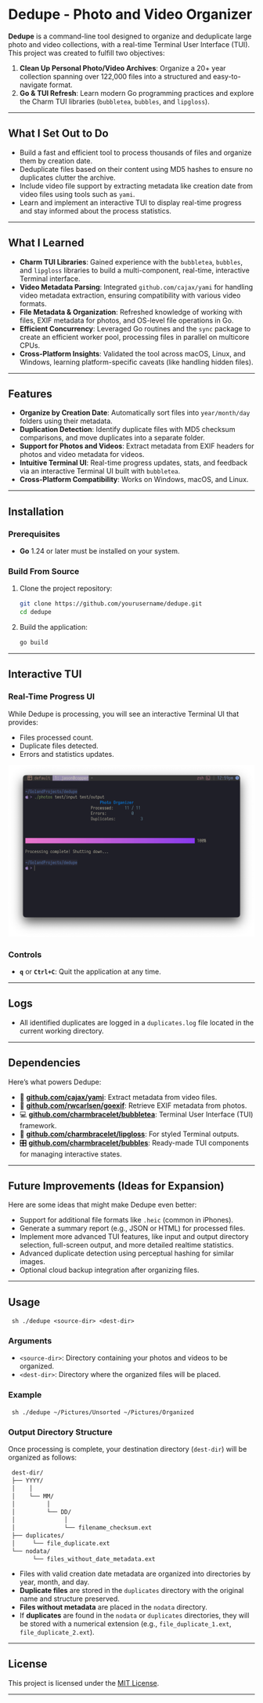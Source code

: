 # Dedupe - Photo and Video Organizer

**Dedupe** is a command-line tool designed to organize and deduplicate large photo and video collections, with a real-time Terminal User Interface (TUI). This project was created to fulfill two objectives:
1. **Clean Up Personal Photo/Video Archives**: Organize a 20+ year collection spanning over 122,000 files into a structured and easy-to-navigate format.
2. **Go & TUI Refresh**: Learn modern Go programming practices and explore the Charm TUI libraries (`bubbletea`, `bubbles`, and `lipgloss`).

---

## What I Set Out to Do

- Build a fast and efficient tool to process thousands of files and organize them by creation date.
- Deduplicate files based on their content using MD5 hashes to ensure no duplicates clutter the archive.
- Include video file support by extracting metadata like creation date from video files using tools such as `yami`.
- Learn and implement an interactive TUI to display real-time progress and stay informed about the process statistics.

---

## What I Learned

- **Charm TUI Libraries**: Gained experience with the `bubbletea`, `bubbles`, and `lipgloss` libraries to build a multi-component, real-time, interactive Terminal interface.
- **Video Metadata Parsing**: Integrated `github.com/cajax/yami` for handling video metadata extraction, ensuring compatibility with various video formats.
- **File Metadata & Organization**: Refreshed knowledge of working with files, EXIF metadata for photos, and OS-level file operations in Go.
- **Efficient Concurrency**: Leveraged Go routines and the `sync` package to create an efficient worker pool, processing files in parallel on multicore CPUs.
- **Cross-Platform Insights**: Validated the tool across macOS, Linux, and Windows, learning platform-specific caveats (like handling hidden files).

---

## Features

- **Organize by Creation Date**: Automatically sort files into `year/month/day` folders using their metadata.
- **Duplication Detection**: Identify duplicate files with MD5 checksum comparisons, and move duplicates into a separate folder.
- **Support for Photos and Videos**: Extract metadata from EXIF headers for photos and video metadata for videos.
- **Intuitive Terminal UI**: Real-time progress updates, stats, and feedback via an interactive Terminal UI built with `bubbletea`.
- **Cross-Platform Compatibility**: Works on Windows, macOS, and Linux.

---

## Installation

### Prerequisites

- **Go** 1.24 or later must be installed on your system.

### Build From Source

1. Clone the project repository:
   ```sh
   git clone https://github.com/yourusername/dedupe.git
   cd dedupe
   ```

2. Build the application:
   ```sh
   go build
   ```

---

## Interactive TUI

### Real-Time Progress UI

While Dedupe is processing, you will see an interactive Terminal UI that provides:
- Files processed count.
- Duplicate files detected.
- Errors and statistics updates.

![alt Dedupe UI Screenshot](./assets/dedupe_screenshot.jpg "Screenshot of Dedupe in Terminal")

### Controls

- **`q`** or **`Ctrl+C`**: Quit the application at any time.

---

## Logs

- All identified duplicates are logged in a `duplicates.log` file located in the current working directory.

---

## Dependencies

Here’s what powers Dedupe:
- 💾 **[github.com/cajax/yami](https://github.com/cajax/yami)**: Extract metadata from video files.
- 🌅 **[github.com/rwcarlsen/goexif](https://github.com/rwcarlsen/goexif)**: Retrieve EXIF metadata from photos.
- 💻 **[github.com/charmbracelet/bubbletea](https://github.com/charmbracelet/bubbletea)**: Terminal User Interface (TUI) framework.
- 🎨 **[github.com/charmbracelet/lipgloss](https://github.com/charmbracelet/lipgloss)**: For styled Terminal outputs.
- 🎛️ **[github.com/charmbracelet/bubbles](https://github.com/charmbracelet/bubbles)**: Ready-made TUI components for managing interactive states.

---

## Future Improvements (Ideas for Expansion)

Here are some ideas that might make Dedupe even better:
- Support for additional file formats like `.heic` (common in iPhones).
- Generate a summary report (e.g., JSON or HTML) for processed files.
- Implement more advanced TUI features, like input and output directory selection, full-screen output, and more detailed realtime statistics.
- Advanced duplicate detection using perceptual hashing for similar images.
- Optional cloud backup integration after organizing files.

--- 

## Usage

```shell
 sh ./dedupe <source-dir> <dest-dir>
```


### Arguments

- `<source-dir>`: Directory containing your photos and videos to be organized.
- `<dest-dir>`: Directory where the organized files will be placed.

### Example

```shell
 sh ./dedupe ~/Pictures/Unsorted ~/Pictures/Organized
```

### Output Directory Structure

Once processing is complete, your destination directory (`dest-dir`) will be organized as follows:
```shell
 dest-dir/
 ├── YYYY/
 │    │
 │    └── MM/
 │         │
 │         └── DD/
 │              │
 │              └── filename_checksum.ext
 ├── duplicates/
 │     └── file_duplicate.ext
 └── nodata/
       └── files_without_date_metadata.ext
```

- Files with valid creation date metadata are organized into directories by year, month, and day.
- **Duplicate files** are stored in the `duplicates` directory with the original name and structure preserved.
- **Files without metadata** are placed in the `nodata` directory.
- If **duplicates** are found in the `nodata` or `duplicates` directories, they will be stored with a numerical extension (e.g., `file_duplicate_1.ext`, `file_duplicate_2.ext`).

---

## License

This project is licensed under the [MIT License](LICENSE).

---